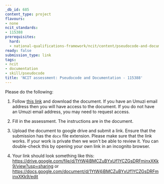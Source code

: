 ```yaml
---
_db_id: 685
content_type: project
flavours:
- none
ncit_standards:
- 115388
prerequisites:
  hard:
  - national-qualifications-framework/ncit/content/pseudocode-and-documentation
ready: false
submission_type: link
tags:
- ncit
- documentation
- skill/pseudocode
title: 'NCIT assessment: Pseudocode and Documentation - 115388'
---
```


Please do the following:

1. Follow [this link](https://drive.google.com/file/d/1Q8JtaldJXPZqqKMDWNNjGsg58F1ahTDU/view?usp=sharing) and download the document. If you have an Umuzi email address then you will have access to the document. If you do not have an Umuzi email address, you may need to request access.

2. Fill in the assessment. The instructions are in the document. 
   
3. Upload the document to google drive and submit a link. Ensure that the submission has the `docx` file extension. Please make sure that the link works. If your work is private then we won't be able to review it. You can double-check this by opening your own link in an incognito browser.  

4. Your link should look something like this:
https://drive.google.com/file/d/1YtW4iBMCZuBYxUf1YCZGsDRFminxXKk9/view?usp=sharing or https://docs.google.com/document/d/1YtW4iBMCZuBYxUf1YCZGsDRFminxXKk9/edit